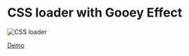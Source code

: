 # CSS loader with Gooey Effect

![CSS loader](/../master/animation.gif?raw=true)

[Demo](http://codepen.io/codecalm/pen/yYNdwj)